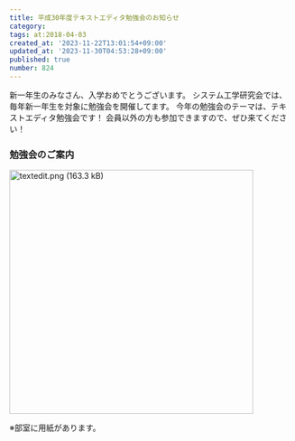 ```yaml
---
title: 平成30年度テキストエディタ勉強会のお知らせ
category:
tags: at:2018-04-03
created_at: '2023-11-22T13:01:54+09:00'
updated_at: '2023-11-30T04:53:28+09:00'
published: true
number: 824
---
```


新一年生のみなさん、入学おめでとうございます。
システム工学研究会では、毎年新一年生を対象に勉強会を開催してます。
今年の勉強会のテーマは、テキストエディタ勉強会です！
会員以外の方も参加できますので、ぜひ来てください！

### 勉強会のご案内

<img width="432" alt="textedit.png (163.3 kB)" src="/img/824/27decae1-2718-434f-8a89-ad31c549fef3.webp">

※部室に用紙があります。

